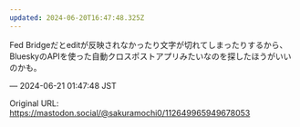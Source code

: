 ```yaml
---
updated: 2024-06-20T16:47:48.325Z
---
```


<p>Fed Bridgeだとeditが反映されなかったり文字が切れてしまったりするから、BlueskyのAPIを使った自動クロスポストアプリみたいなのを探したほうがいいのかも。</p>

&mdash; 2024-06-21 01:47:48 JST

Original URL: https://mastodon.social/@sakuramochi0/112649965949678053
